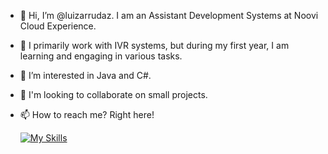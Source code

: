 - 👋 Hi, I’m @luizarrudaz. I am an Assistant Development Systems at Noovi Cloud Experience.
- 🌱 I primarily work with IVR systems, but during my first year, I am learning and engaging in various tasks.
- 👀 I’m interested in Java and C#.
- 💞️ I'm looking to collaborate on small projects.
- 📫 How to reach me? Right here!

    [![My Skills](https://skillicons.dev/icons?i=arch,figma,html,css,js,cs,java,react,mysql,postman,obsidian,vscode)](https://skillicons.dev)
